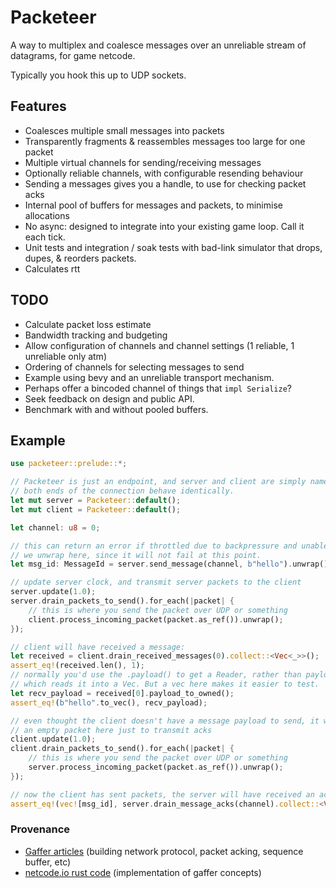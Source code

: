# Packeteer

A way to multiplex and coalesce messages over an unreliable stream of datagrams, for game netcode.

Typically you hook this up to UDP sockets.

## Features

* Coalesces multiple small messages into packets
* Transparently fragments & reassembles messages too large for one packet
* Multiple virtual channels for sending/receiving messages
* Optionally reliable channels, with configurable resending behaviour
* Sending a messages gives you a handle, to use for checking packet acks
* Internal pool of buffers for messages and packets, to minimise allocations
* No async: designed to integrate into your existing game loop. Call it each tick.
* Unit tests and integration / soak tests with bad-link simulator that drops, dupes, & reorders packets.
* Calculates rtt

## TODO
* Calculate packet loss estimate
* Bandwidth tracking and budgeting
* Allow configuration of channels and channel settings (1 reliable, 1 unreliable only atm)
* Ordering of channels for selecting messages to send
* Example using bevy and an unreliable transport mechanism.
* Perhaps offer a bincoded channel of things that `impl Serialize`?
* Seek feedback on design and public API.
* Benchmark with and without pooled buffers.

## Example

```rust
use packeteer::prelude::*;

// Packeteer is just an endpoint, and server and client are simply names here.
// both ends of the connection behave identically.
let mut server = Packeteer::default();
let mut client = Packeteer::default();

let channel: u8 = 0;

// this can return an error if throttled due to backpressure and unable to send.
// we unwrap here, since it will not fail at this point.
let msg_id: MessageId = server.send_message(channel, b"hello").unwrap();

// update server clock, and transmit server packets to the client
server.update(1.0);
server.drain_packets_to_send().for_each(|packet| {
    // this is where you send the packet over UDP or something
    client.process_incoming_packet(packet.as_ref()).unwrap();
});

// client will have received a message:
let received = client.drain_received_messages(0).collect::<Vec<_>>();
assert_eq!(received.len(), 1);
// normally you'd use the .payload() to get a Reader, rather than payload_to_owned()
// which reads it into a Vec. But a vec here makes it easier to test.
let recv_payload = received[0].payload_to_owned();
assert_eq!(b"hello".to_vec(), recv_payload);

// even thought the client doesn't have a message payload to send, it will send
// an empty packet here just to transmit acks
client.update(1.0);
client.drain_packets_to_send().for_each(|packet| {
    // this is where you send the packet over UDP or something
    server.process_incoming_packet(packet.as_ref()).unwrap();
});

// now the client has sent packets, the server will have received an ack
assert_eq!(vec![msg_id], server.drain_message_acks(channel).collect::<Vec<_>>());
```


### Provenance
* [Gaffer articles](https://gafferongames.com/post/reliable_ordered_messages/) (building network protocol, packet acking, sequence buffer, etc)
* [netcode.io rust code](https://github.com/jaynus/netcode.io/tree/master) (implementation of gaffer concepts)
